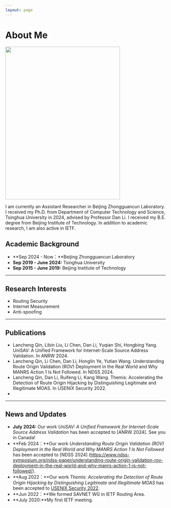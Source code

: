 ```yaml
---
layout: page
---
```


# About Me

<img src="https://caihanlin.com/caihanlin.jpg" class="floatpic" width="360" height="480">

I am currently an Assistant Researcher in Beijing Zhongguancun Laboratory. I received my Ph.D. from Department of Computer Technology and Science, Tsinghua University in 2024, advised by Professor Dan Li. I received my B.E. degree from Beijing Institute of Technology. In addition to academic research, I am also active in IETF.

## Academic Background

- **Sep 2024 - Now：**Beijing Zhongguancun Laboratory
- **Sep 2019 - June 2024:** Tsinghua University
- **Sep 2015 - June 2019:** Beijing Institute of Technology

---

## Research Interests

- Routing Security
- Internet Measurement
- Anti-spoofing

---

## Publications

- Lancheng Qin, Libin Liu, Li Chen, Dan Li, Yuqian Shi, Hongbing Yang. UniSAV: A Unified Framework for Internet-Scale Source Address Validation. In ANRW 2024.
- Lancheng Qin, Li Chen, Dan Li, Honglin Ye, Yutian Wang. Understanding Route Origin Validation (ROV) Deployment in the Real World and Why MANRS Action 1 Is Not Followed. In NDSS 2024.
- Lancheng Qin, Dan Li, Ruifeng Li, Kang Wang. Themis: Accelerating the Detection of Route Origin Hijacking by Distinguishing Legitimate and Illegitimate MOAS. In USENIX Security 2022.
- 

---

## News and Updates

- **July 2024:** Our work *UniSAV: A Unified Framework for Internet-Scale Source Address Validation* has been accepted to [ANRW 2024]. See you in Canada!
- **Feb 2024：**Our work *Understanding Route Origin Validation (ROV) Deployment in the Real World and Why MANRS Action 1 Is Not Followed* has been accepted to [NDSS 2024] (https://www.ndss-symposium.org/ndss-paper/understanding-route-origin-validation-rov-deployment-in-the-real-world-and-why-manrs-action-1-is-not-followed/).
- **Aug 2022：**Our work *Themis: Accelerating the Detection of Route Origin Hijacking by Distinguishing Legitimate and Illegitimate MOAS* has been accepted to [USENIX Security 2022](https://www.usenix.org/conference/usenixsecurity22/presentation/qin).
- **Jun 2022：**We formed SAVNET WG in IETF Routing Area.
- **July 2020:**My first IETF meeting.

